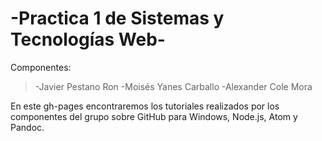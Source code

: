 **\-Practica 1 de Sistemas y Tecnologías Web\-**
=======================


Componentes:
> -Javier Pestano Ron
> -Moisés Yanes Carballo
> -Alexander Cole Mora

En este gh-pages encontraremos los tutoriales realizados por los componentes del grupo sobre GitHub para Windows, Node.js, Atom y Pandoc.